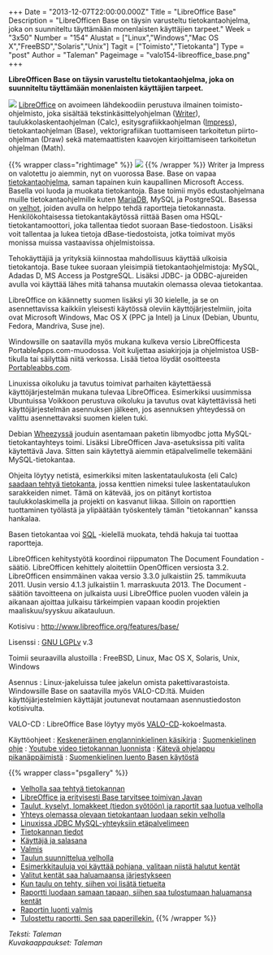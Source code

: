 +++
Date = "2013-12-07T22:00:00.000Z"
Title = "LibreOffice Base"
Description = "LibreOfficen Base on täysin varusteltu tietokantaohjelma, joka on suunniteltu täyttämään monenlaisten käyttäjien tarpeet."
Week = "3x50"
Number = "154"
Alustat = ["Linux","Windows","Mac OS X","FreeBSD","Solaris","Unix"]
Tagit = ["Toimisto","Tietokanta"]
Type = "post"
Author = "Taleman"
Pageimage = "valo154-libreoffice_base.png"
+++


**LibreOfficen Base on täysin varusteltu tietokantaohjelma, joka on
suunniteltu täyttämään monenlaisten käyttäjien tarpeet.**

![ ](/images/valo154-libreoffice_base.png "fig:valo154-libreoffice_base.png")
[LibreOffice](http://fi.wikipedia.org/wiki/Libreoffice) on avoimeen
lähdekoodiin perustuva ilmainen toimisto-ohjelmisto, joka sisältää
tekstinkäsittelyohjelman ([Writer](LibreOffice_Writer)),
taulukkolaskentaohjelman (Calc), esitysgrafiikkaohjelman
([Impress](LibreOffice_Impress)), tietokantaohjelman (Base),
vektorigrafiikan tuottamiseen tarkoitetun piirto-ohjelman (Draw) sekä
matemaattisten kaavojen kirjoittamiseen tarkoitetun ohjelman (Math).

{{% wrapper class="rightimage" %}}
![ ](/images/Nige_Database.png "Nige_Database.png")
{{% /wrapper %}}
Writer ja Impress on
valotettu jo aiemmin, nyt on vuorossa Base. Base on vapaa
[tietokantaohjelma](http://fi.wikipedia.org/wiki/Tietokanta), saman
tapainen kuin kaupallinen Microsoft Access. Basella voi luoda ja muokata
tietokantoja. Base toimii myös edustaohjelmana muille
tietokantaohjelmille kuten [MariaDB](MariaDB), MySQL ja
PostgreSQL. Basessa on
[velhot](http://en.wikipedia.org/wiki/Wizard_(software)), joiden avulla
on helppo tehdä raportteja tietokannasta. Henkilökohtaisessa
tietokantakäytössä riittää Basen oma HSQL-tietokantamoottori, joka
tallentaa tiedot suoraan Base-tiedostoon. Lisäksi voit tallentaa ja
lukea tietoja dBase-tiedostoista, jotka toimivat myös monissa muissa
vastaavissa ohjelmistoissa.

Tehokäyttäjiä ja yrityksiä kiinnostaa mahdollisuus käyttää ulkoisia
tietokantoja. Base tukee suoraan yleisimpiä tietokantaohjelmistoja:
MySQL, Adadas D, MS Access ja PostgreSQL. Lisäksi JDBC- ja
ODBC-ajureiden avulla voi käyttää lähes mitä tahansa muutakin olemassa
olevaa tietokantaa.

LibreOffice on käännetty suomen lisäksi yli 30 kielelle, ja se on
asennettavissa kaikkiin yleisesti käytössä oleviin käyttöjärjestelmiin,
joita ovat Microsoft Windows, Mac OS X (PPC ja Intel) ja Linux (Debian,
Ubuntu, Fedora, Mandriva, Suse jne).

Windowsille on saatavilla myös mukana kulkeva versio LibreOfficesta
PortableApps.com-muodossa. Voit kuljettaa asiakirjoja ja ohjelmistoa
USB-tikulla tai säilyttää niitä verkossa. Lisää tietoa löydät
osoitteesta [Portableabbs.com](http://PortableApps.com).

Linuxissa oikoluku ja tavutus toimivat parhaiten käytettäessä
käyttöjärjestelmän mukana tulevaa LibreOfficea. Esimerkiksi uusimmissa
Ubuntuissa Voikkoon perustuva oikoluku ja tavutus ovat käytettävissä
heti käyttöjärjestelmän asennuksen jälkeen, jos asennuksen yhteydessä on
valittu asennettavaksi suomen kielen tuki.

Debian [Wheezyssä](Debian_Wheezy) jouduin asentamaan paketin
libmyodbc jotta MySQL-tietokantayhteys toimi. Lisäksi LibreOfficen
Java-asetuksissa piti valita käytettävä Java. Sitten sain käytettyä
aiemmin etäpalvelimelle tekemääni MySQL-tietokantaa.

Ohjeita löytyy netistä, esimerkiksi miten laskentataulukosta (eli Calc)
[saadaan tehtyä
tietokanta](http://www.openoffice.org/fi/vastauksia-base.html), jossa
kenttien nimeksi tulee laskentataulukon sarakkeiden nimet. Tämä on
kätevää, jos on pitänyt kortistoa taulukkolaskimella ja projekti on
kasvanut liikaa. Silloin on raporttien tuottaminen työlästä ja
ylipäätään työskentely tämän "tietokannan" kanssa hankalaa.

Basen tietokantaa voi [SQL](http://fi.wikipedia.org/wiki/SQL) -kielellä
muokata, tehdä hakuja tai tuottaa raportteja.

LibreOfficen kehitystyötä koordinoi riippumaton The Document Foundation
-säätiö. LibreOfficen kehittely aloitettiin OpenOfficen versiosta 3.2.
LibreOfficen ensimmäinen vakaa versio 3.3.0 julkaistiin 25. tammikuuta 2011.
Uusin versio 4.1.3 julkaistiin 1. marraskuuta 2013. The Document
-säätiön tavoitteena on julkaista uusi LibreOffice puolen vuoden välein
ja aikanaan ajoittaa julkaisu tärkeimpien vapaan koodin projektien
maaliskuu/syyskuu aikatauluun.

Kotisivu
:   <http://www.libreoffice.org/features/base/>

Lisenssi
:   [GNU LGPLv](GNU_LGPL) v.3

Toimii seuraavilla alustoilla
:   FreeBSD, Linux, Mac OS X, Solaris, Unix, Windows

Asennus
:   Linux-jakeluissa tulee jakelun omista pakettivarastoista.
    Windowsille Base on saatavilla myös VALO-CD:ltä. Muiden
    käyttöjärjestelmien käyttäjät joutunevat noutamaan asennustiedoston
    kotisivulta.

VALO-CD
:   LibreOffice Base löytyy myös
    [VALO-CD](http://www.valo-cd.fi/ilmainen_libreoffice)-kokoelmasta.

Käyttöohjeet
:   [Keskeneräinen englanninkielinen
    käsikirja](http://wiki.documentfoundation.org/Documentation/Publications#LibreOffice_Base_Guide)
:   [Suomenkielinen
    ohje](https://help.libreoffice.org/Common/Database_1/fi)
:   [Youtube video tietokannan
    luonnista](http://www.youtube.com/watch?v=NImUL3b_y0I)
:   [Kätevä ohjelappu
    pikanäppäimistä](https://wiki.documentfoundation.org/Documentation/Publications#LibreOffice_Base_Guide)
:   [Suomenkielinen luento Basen
    käytöstä](http://www.youtube.com/watch?v=5Vrq2AF8POM)

{{% wrapper class="psgallery" %}}
-   [Velholla saa tehtyä tietokannan](/images/Base-01.png)
-   [LibreOffice ja erityisesti Base tarvitsee toimivan Javan](/images/Base-02.png)
-   [Taulut, kyselyt, lomakkeet (tiedon syötöön)
    ja raportit saa luotua velholla](/images/Base-03.png)
-   [Yhteys olemassa olevaan tietokantaan luodaan
    sekin velholla](/images/Base-04.png)
-   [Linuxissa JDBC MySQL-yhteyksiin
    etäpalvelimeen](/images/Base-05.png)
-   [Tietokannan tiedot](/images/Base-06.png)
-   [Käyttäjä ja salasana](/images/Base-07.png)
-   [Valmis](/images/Base-08.png)
-   [Taulun suunnittelua velholla](/images/Base-11.png)
-   [Esimerkkitauluja voi käyttää pohjana,
    valitaan niistä halutut kentät](/images/Base-12.png)
-   [Valitut kentät saa haluamaansa järjestykseen](/images/Base-13.png)
-   [Kun taulu on tehty, siihen voi lisätä tietueita](/images/Base-14.png)
-   [Raportti luodaan samaan tapaan, siihen saa
    tulostumaan haluamansa kentät](/images/Base-15.png)
-   [Raportin luonti valmis](/images/Base-16.png)
-   [Tulostettu raportti. Sen saa paperillekin.](/images/Base-17.png)
{{% /wrapper %}}

*Teksti: Taleman* <br />
*Kuvakaappaukset: Taleman*


